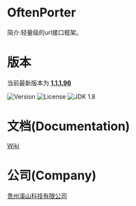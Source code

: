 # OftenPorter
简介:轻量级的url接口框架。

##
# 版本
当前最新版本为  [**1.1.1.96**](http://mvnrepository.com/artifact/com.xishankeji)

![Version](https://img.shields.io/badge/Version-1.1.1.96-brightgreen.svg)
![License](http://img.shields.io/:License-Apache2.0-blue.svg)
![JDK 1.8](https://img.shields.io/badge/JDK-1.8-green.svg)

##
# 文档(Documentation)
[Wiki](https://github.com/gzxishan/OftenPorter/wiki)

##
# 公司(Company)
[贵州溪山科技有限公司](http://www.xishankeji.com)
